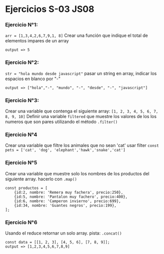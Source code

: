 # Ejercicios S-03 JS08

### Ejercicio N°1:
`arr = [1,3,4,2,6,7,9,1, 8]`
Crear una función que indique el total de elementos impares de un array

```
output => 5
```

### Ejercicio N°2:
`str = "hola mundo desde javascript"`
pasar un string en array, indicar los espacios en blanco por "-"

```
output => ["hola","-", "mundo", "-", "desde", "-", "javascript"]

```

### Ejercicio N°3:
Crear una variable que contenga el siguiente array:
`[1, 2, 3, 4, 5, 6, 7, 8, 9, 10]`
Definir una variable `filtered` que muestre los valores de los los numeros que son pares utilizando el método `.filter()`


### Ejercicio N°4
Crear una variable que filtre los animales que no sean 'cat' usar filter
`const pets = ['cat', 'dog', 'elephant','hawk','snake','cat']`


### Ejercicio N°5
Crear una variable que muestre solo los nombres de los productos del siguiente array.
hacerlo con `.map()`

```
const productos = [
    {id:2, nombre: 'Remera muy fachera', precio:250},
    {id:5, nombre: 'Pantalon muy fachero', precio:400},
    {id:6, nombre: 'Camperon invierno', precio:699},
    {id:34, nombre: 'Guantes negros', precio:199},
];
```

### Ejercicio N°6
Usando el reduce retornar un solo array.
pista: `.concat()`

```
const data = [[1, 2, 3], [4, 5, 6], [7, 8, 9]];
output => [1,2,3,4,5,6,7,8,9]
```
